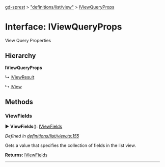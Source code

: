 [gd-sprest](../README.md) > ["definitions/list/view"](../modules/_definitions_list_view_.md) > [IViewQueryProps](../interfaces/_definitions_list_view_.iviewqueryprops.md)



# Interface: IViewQueryProps


View Query Properties

## Hierarchy

**IViewQueryProps**

↳  [IViewResult](_definitions_list_view_.iviewresult.md)




↳  [IView](_definitions_list_view_.iview.md)









## Methods
<a id="viewfields"></a>

###  ViewFields

► **ViewFields**(): [IViewFields](_definitions_list_viewfieldcollection_.iviewfields.md)




*Defined in [definitions/list/view.ts:155](https://github.com/gunjandatta/sprest/blob/3de79f1/src/definitions/list/view.ts#L155)*



Gets a value that specifies the collection of fields in the list view.




**Returns:** [IViewFields](_definitions_list_viewfieldcollection_.iviewfields.md)





___


